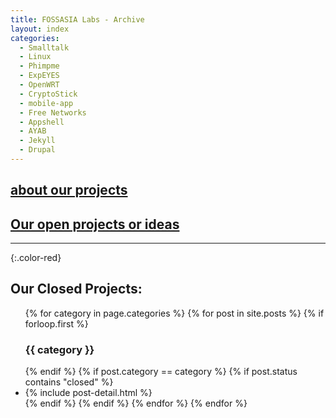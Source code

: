 ```yaml
---
title: FOSSASIA Labs - Archive
layout: index
categories:
  - Smalltalk
  - Linux
  - Phimpme
  - ExpEYES
  - OpenWRT
  - CryptoStick
  - mobile-app
  - Free Networks
  - Appshell
  - AYAB
  - Jekyll
  - Drupal
---
```

## [about our projects](index.html)

## [Our open projects or ideas](ideas.html)

* * *

{:.color-red}
## Our Closed Projects:

<ul>
  {% for category in page.categories %}
    {% for post in site.posts %}
      {% if forloop.first %}
        <h3 class="project-category">{{ category }}</h3>
      {% endif %}
      {% if post.category == category %}
        {% if post.status contains "closed" %}
          <li>{% include post-detail.html %}</li>
        {% endif %}
      {% endif %}
    {% endfor %}
  {% endfor %}
</ul>
